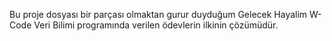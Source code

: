 Bu proje dosyası bir parçası olmaktan gurur duyduğum Gelecek Hayalim W-Code Veri Bilimi programında verilen ödevlerin ilkinin çözümüdür.

